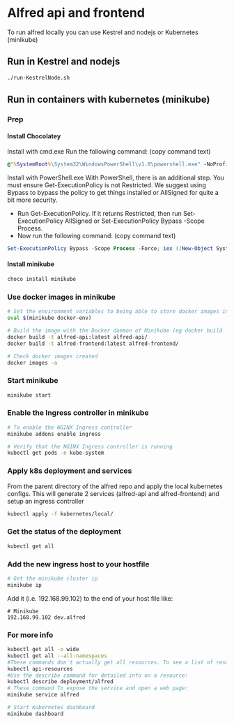 # Alfred api and frontend

To run alfred locally you can use Kestrel and nodejs or Kubernetes (minikube)

## Run in Kestrel and nodejs 

```bash
./run-KestrelNode.sh
```

## Run in containers with kubernetes (minikube)

### Prep

#### Install Chocolatey

Install with cmd.exe
Run the following command:   (copy command text)

```cmd
@"%SystemRoot%\System32\WindowsPowerShell\v1.0\powershell.exe" -NoProfile -InputFormat None -ExecutionPolicy Bypass -Command "iex ((New-Object System.Net.WebClient).DownloadString('https://chocolatey.org/install.ps1'))" && SET "PATH=%PATH%;%ALLUSERSPROFILE%\chocolatey\bin"
```

Install with PowerShell.exe
With PowerShell, there is an additional step. You must ensure Get-ExecutionPolicy is not Restricted. We suggest using Bypass to bypass the policy to get things installed or AllSigned for quite a bit more security.

- Run Get-ExecutionPolicy. If it returns Restricted, then run Set-ExecutionPolicy AllSigned or Set-ExecutionPolicy Bypass -Scope Process.
- Now run the following command:   (copy command text)

```powershell
Set-ExecutionPolicy Bypass -Scope Process -Force; iex ((New-Object System.Net.WebClient).DownloadString('https://chocolatey.org/install.ps1'))
```

#### Install minikube

```bash
choco install minikube
```

### Use docker images in minikube

```bash
# Set the environment variables to being able to store docker images in minikube
eval $(minikube docker-env)

# Build the image with the Docker daemon of Minikube (eg docker build -t my-image .)
docker build -t alfred-api:latest alfred-api/
docker build -t alfred-frontend:latest alfred-frontend/

# Check docker images created
docker images -a
```

### Start minikube

```bash
minikube start
```

### Enable the Ingress controller in minikube

```bash
# To enable the NGINX Ingress controller
minikube addons enable ingress

# Verify that the NGINX Ingress controller is running
kubectl get pods -n kube-system
```

### Apply k8s deployment and services

From the parent directory of the alfred repo and apply the local kubernetes configs.
This will generate 2 services (alfred-api and alfred-frontend) and setup an ingress controller

```bash
kubectl apply -f kubernetes/local/
```

### Get the status of the deployment

```bash
kubectl get all
```

### Add the new ingress host to your hostfile

```bash
# Get the minikube cluster ip
minikube ip
```

Add it (i.e. 192.168.99.102) to the end of your host file like:

```text
# Minikube
192.168.99.102 dev.alfred
```

### For more info

```bash
kubectl get all -o wide
kubectl get all --all-namespaces
#These commands don't actually get all resources. To see a list of resource types:
kubectl api-resources
#Use the describe command for detailed info on a resource:
kubectl describe deployment/alfred
# These command To expose the service and open a web page:
minikube service alfred

# Start Kubernetes dashboard
minikube dashboard
```
